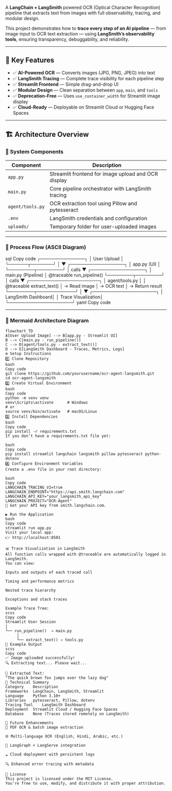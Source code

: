 A **LangChain + LangSmith** powered OCR (Optical Character Recognition) pipeline that extracts text from images with full observability, tracing, and modular design.  

This project demonstrates how to **trace every step of an AI pipeline** — from image input to OCR text extraction — using **LangSmith’s observability tools**, ensuring transparency, debuggability, and reliability.  

---

## 🌟 Key Features  

- ✅ **AI-Powered OCR** — Converts images (JPG, PNG, JPEG) into text  
- ✅ **LangSmith Tracing** — Complete trace visibility for each pipeline step  
- ✅ **Streamlit Frontend** — Simple drag-and-drop UI  
- ✅ **Modular Design** — Clean separation between `app`, `main`, and `tools`  
- ✅ **Deprecation-Free** — Uses `use_container_width` for Streamlit image display  
- ✅ **Cloud-Ready** — Deployable on Streamlit Cloud or Hugging Face Spaces  

---

## 🏗️ Architecture Overview  

### 🔹 System Components  

| Component | Description |
|------------|-------------|
| `app.py` | Streamlit frontend for image upload and OCR display |
| `main.py` | Core pipeline orchestrator with LangSmith tracing |
| `agent/tools.py` | OCR extraction tool using Pillow and pytesseract |
| `.env` | LangSmith credentials and configuration |
| `uploads/` | Temporary folder for user-uploaded images |

---

### 🔹 Process Flow (ASCII Diagram)

sql
Copy code
     ┌──────────────┐
     │  User Upload │
     └──────┬───────┘
            │
            ▼
   ┌─────────────────┐
   │   app.py (UI)   │
   └────────┬────────┘
            │ calls
            ▼
   ┌─────────────────┐
   │ main.py (Pipeline)
   │  @traceable run_pipeline()
   └────────┬────────┘
            │ calls
            ▼
 ┌──────────────────────┐
 │ agent/tools.py       │
 │ @traceable extract_text()
 │  → Read image
 │  → OCR text
 │  → Return result
 └────────┬────────────┘
          │
          ▼
  ┌────────────────────┐
  │ LangSmith Dashboard│
  │  Trace Visualization│
  └────────────────────┘
yaml
Copy code

---

### 🔹 Mermaid Architecture Diagram  

```mermaid
flowchart TD
A[User Upload Image] --> B[app.py - Streamlit UI]
B --> C[main.py - run_pipeline()]
C --> D[agent/tools.py - extract_text()]
D --> E[LangSmith Dashboard - Traces, Metrics, Logs]
⚙️ Setup Instructions
1️⃣ Clone Repository
bash
Copy code
git clone https://github.com/yourusername/ocr-agent-langsmith.git
cd ocr-agent-langsmith
2️⃣ Create Virtual Environment
bash
Copy code
python -m venv venv
venv\Scripts\activate      # Windows
# or
source venv/bin/activate   # macOS/Linux
3️⃣ Install Dependencies
bash
Copy code
pip install -r requirements.txt
If you don’t have a requirements.txt file yet:

bash
Copy code
pip install streamlit langchain langsmith pillow pytesseract python-dotenv
4️⃣ Configure Environment Variables
Create a .env file in your root directory:

bash
Copy code
LANGCHAIN_TRACING_V2=true
LANGCHAIN_ENDPOINT="https://api.smith.langchain.com"
LANGCHAIN_API_KEY="your_langsmith_api_key"
LANGCHAIN_PROJECT="OCR-Agent"
🔑 Get your API key from smith.langchain.com.

▶️ Run the Application
bash
Copy code
streamlit run app.py
Visit your local app:
👉 http://localhost:8501

📊 Trace Visualization in LangSmith
All function calls wrapped with @traceable are automatically logged in LangSmith.
You can view:

Inputs and outputs of each traced call

Timing and performance metrics

Nested trace hierarchy

Exceptions and stack traces

Example Trace Tree:
scss
Copy code
Streamlit User Session
│
└── run_pipeline()  → main.py
     │
     └── extract_text() → tools.py
🧠 Example Output
scss
Copy code
✅ Image uploaded successfully!
🔍 Extracting text... Please wait...

📝 Extracted Text:
"The quick brown fox jumps over the lazy dog"
💼 Technical Summary
Category	Description
Frameworks	LangChain, LangSmith, Streamlit
Language	Python 3.10+
Libraries	pytesseract, Pillow, dotenv
Tracing Tool	LangSmith Dashboard
Deployment	Streamlit Cloud / Hugging Face Spaces
Database	None (Traces stored remotely on LangSmith)

🧩 Future Enhancements
📄 PDF OCR & batch image extraction

🌐 Multi-language OCR (English, Hindi, Arabic, etc.)

🧠 LangGraph + LangServe integration

☁️ Cloud deployment with persistent logs

🔍 Enhanced error tracing with metadata

🧾 License
This project is licensed under the MIT License.
You’re free to use, modify, and distribute it with proper attribution.